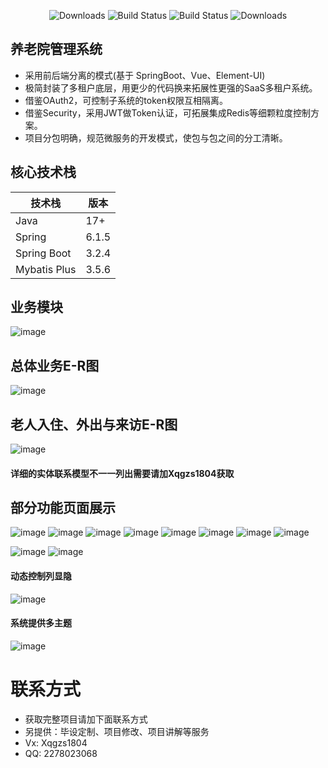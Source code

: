  <p align="center">
      <img src="https://img.shields.io/badge/Release-V4.0.0-green.svg" alt="Downloads">
      <img src="https://img.shields.io/badge/JDK-17+-green.svg" alt="Build Status">
  <img src="https://img.shields.io/badge/license-Apache%202-blue.svg" alt="Build Status">
   <img src="https://img.shields.io/badge/Spring%20Boot-3.2-blue.svg" alt="Downloads">
 </p>  

## 养老院管理系统
* 采用前后端分离的模式(基于 SpringBoot、Vue、Element-UI)
* 极简封装了多租户底层，用更少的代码换来拓展性更强的SaaS多租户系统。
* 借鉴OAuth2，可控制子系统的token权限互相隔离。
* 借鉴Security，采用JWT做Token认证，可拓展集成Redis等细颗粒度控制方案。
* 项目分包明确，规范微服务的开发模式，使包与包之间的分工清晰。


## 核心技术栈

| 技术栈                  | 版本         |
|----------------------|------------|
| Java                 | 17+        |
| Spring               | 6.1.5      |
| Spring Boot          | 3.2.4      |
| Mybatis Plus         | 3.5.6      |
## 业务模块
![image](https://github.com/xiaoqi52/yanglao/assets/64411983/2ec3da2e-0df1-459e-b667-1d45881c0d46)

## 总体业务E-R图
![image](https://github.com/xiaoqi52/yanglao/assets/64411983/17d034b1-0ee5-4675-9921-d2fe549c2084)

## 老人入住、外出与来访E-R图
![image](https://github.com/xiaoqi52/yanglao/assets/64411983/5097c075-77ac-4650-8a69-dadbcb15bd82)
#### 详细的实体联系模型不一一列出需要请加Xqgzs1804获取
## 部分功能页面展示
![image](https://github.com/xiaoqi52/yanglao/assets/64411983/61f1c432-d077-4d60-b97f-62eb2905a63b)
![image](https://github.com/xiaoqi52/yanglao/assets/64411983/f76e64e7-5b97-492e-a68f-32c4e01b41b6)
![image](https://github.com/xiaoqi52/yanglao/assets/64411983/39aec939-66e5-4181-a96d-e1c730f788e5)
![image](https://github.com/xiaoqi52/yanglao/assets/64411983/646f0ce1-7081-4425-927b-48ba03f0de6f)
![image](https://github.com/xiaoqi52/yanglao/assets/64411983/72ff5345-997d-4cc7-a109-712425001849)
![image](https://github.com/xiaoqi52/yanglao/assets/64411983/887e5432-5123-49ca-80c3-9cdad28e4952)
![image](https://github.com/xiaoqi52/yanglao/assets/64411983/861258c9-7a89-4ed2-afe8-294711939864)
![image](https://github.com/xiaoqi52/yanglao/assets/64411983/49aa3981-0ff9-478f-a6ac-b1ffd162b24d)

![image](https://github.com/xiaoqi52/yanglao/assets/64411983/d861aa91-7c59-4b2c-a345-ead20da6e10b)
![image](https://github.com/xiaoqi52/yanglao/assets/64411983/3b6b75a2-1ea5-4837-bfad-164a721ff9c2)
#### 动态控制列显隐
![image](https://github.com/xiaoqi52/yanglao/assets/64411983/e4a80c93-4800-4542-9bc3-876e45898481)
#### 系统提供多主题
![image](https://github.com/xiaoqi52/yanglao/assets/64411983/36c8c012-a9a0-4388-befa-f756a29e1aa5)


# 联系方式
* 获取完整项目请加下面联系方式
* 另提供：毕设定制、项目修改、项目讲解等服务
* Vx: Xqgzs1804
* QQ: 2278023068













